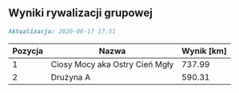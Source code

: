 ## Wyniki rywalizacji grupowej

```markdown
Aktualizacja: 2020-06-17 17:51
```

Pozycja | Nazwa | Wynik [km] |
------------ | -------------  | -------------
 1 |Ciosy Mocy aka Ostry Cień Mgły | 737.99 
 2 |Drużyna A | 590.31